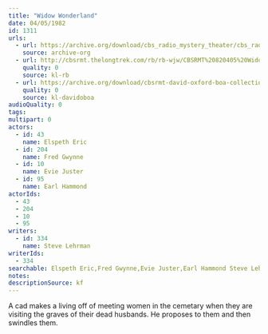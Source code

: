 ```yaml
---
title: "Widow Wonderland"
date: 04/05/1982
id: 1311
urls: 
  - url: https://archive.org/download/cbs_radio_mystery_theater/cbs_radio_mystery_theater-1301-1350.zip/cbs_radio_mystery_theater-1301-1350%2Fcbsrmt_1311_the_widow_wonderland.mp3
    source: archive-org
  - url: http://cbsrmt.thelongtrek.com/rb/rb-wjw/CBSRMT%20820405%20Widow%20Wonderland_wjw.mp3
    quality: 0
    source: kl-rb
  - url: https://archive.org/download/cbsrmt-david-oxford-boa-collection/CBSRMT-820405-1311-Widow-Wonderland-(128-48)_WBBM-JE-{BoA}.mp3
    quality: 0
    source: kl-davidoboa
audioQuality: 0
tags: 
multipart: 0
actors:  
  - id: 43
    name: Elspeth Eric  
  - id: 204
    name: Fred Gwynne  
  - id: 10
    name: Evie Juster  
  - id: 95
    name: Earl Hammond
actorIds:  
  - 43  
  - 204  
  - 10  
  - 95
writers:  
  - id: 334
    name: Steve Lehrman
writerIds:  
  - 334
searchable: Elspeth Eric,Fred Gwynne,Evie Juster,Earl Hammond Steve Lehrman
notes: 
descriptionSource: kf
---
```

A cad makes a living off of meeting women in the cemetary when they are visiting the graves of their dead husbands. He proposes to them and then swindles them.